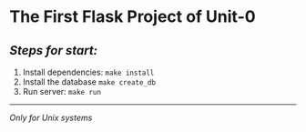 # **The First Flask Project of Unit-0**

## *Steps for start:*
1. Install dependencies: ```make install```
2. Install the database ```make create_db```
3. Run server: ```make run```

---
*Only for Unix systems*